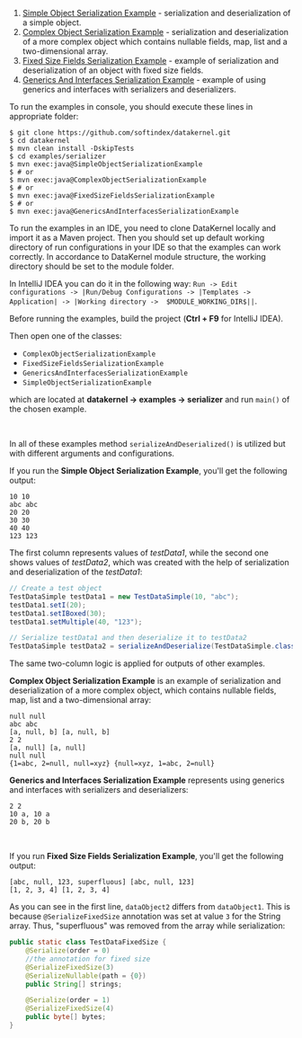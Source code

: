 1. [Simple Object Serialization Example](https://github.com/softindex/datakernel/blob/master/examples/serializer/src/main/java/io/datakernel/examples/SimpleObjectSerializationExample.java) - 
serialization and deserialization of a simple object.
2. [Complex Object Serialization Example](https://github.com/softindex/datakernel/blob/master/examples/serializer/src/main/java/io/datakernel/examples/ComplexObjectSerializationExample.java) - 
serialization and deserialization of a more complex object which contains nullable fields, map, list and a two-dimensional array.
3. [Fixed Size Fields Serialization Example](https://github.com/softindex/datakernel/blob/master/examples/serializer/src/main/java/io/datakernel/examples/FixedSizeFieldsSerializationExample.java) - 
example of serialization and deserialization of an object with fixed size fields.
4. [Generics And Interfaces Serialization Example](https://github.com/softindex/datakernel/blob/master/examples/serializer/src/main/java/io/datakernel/examples/GenericsAndInterfacesSerializationExample.java) - 
example of using generics and interfaces with serializers and deserializers.

To run the examples in console, you should execute these lines in appropriate folder:
```
$ git clone https://github.com/softindex/datakernel.git
$ cd datakernel
$ mvn clean install -DskipTests
$ cd examples/serializer
$ mvn exec:java@SimpleObjectSerializationExample
$ # or
$ mvn exec:java@ComplexObjectSerializationExample
$ # or
$ mvn exec:java@FixedSizeFieldsSerializationExample
$ # or
$ mvn exec:java@GenericsAndInterfacesSerializationExample
```

To run the examples in an IDE, you need to clone DataKernel locally and import it as a Maven project. Then you should 
set up default working directory of run configurations in your IDE so that the examples can work correctly. In 
accordance to DataKernel module structure, the working directory should be set to the module folder. 

In IntelliJ IDEA you can do it in the following way:
`Run -> Edit configurations -> |Run/Debug Configurations -> |Templates -> Application| -> |Working directory -> 
$MODULE_WORKING_DIR$||`.

Before running the examples, build the project (**Ctrl + F9** for IntelliJ IDEA).

Then open one of the classes:

* `ComplexObjectSerializationExample`
* `FixedSizeFieldsSerializationExample`
* `GenericsAndInterfacesSerializationExample`
* `SimpleObjectSerializationExample`                                

which are located at **datakernel -> examples -> serializer** and run `main()` of the chosen example.

<br>

In all of these examples method `serializeAndDeserialized()` is utilized but with different arguments and configurations.
 
If you run the **Simple Object Serialization Example**, you'll get the following output:
```
10 10
abc abc
20 20
30 30
40 40
123 123
```
The first column represents values of *testData1*, while the second one shows values of *testData2*, which was 
created with the help of serialization and deserialization of the *testData1*:
```java
// Create a test object
TestDataSimple testData1 = new TestDataSimple(10, "abc");
testData1.setI(20);
testData1.setIBoxed(30);
testData1.setMultiple(40, "123");

// Serialize testData1 and then deserialize it to testData2
TestDataSimple testData2 = serializeAndDeserialize(TestDataSimple.class, testData1);
```

The same two-column logic is applied for outputs of other examples. 

**Complex Object Serialization Example** is an example of serialization and deserialization of a more complex object, 
which contains nullable fields, map, list and a two-dimensional array:
```
null null
abc abc
[a, null, b] [a, null, b]
2 2
[a, null] [a, null]
null null
{1=abc, 2=null, null=xyz} {null=xyz, 1=abc, 2=null}
```

**Generics and Interfaces Serialization Example** represents using generics and interfaces with serializers and deserializers:
```
2 2
10 a, 10 a
20 b, 20 b
```
<br>

If you run **Fixed Size Fields Serialization Example**, you'll get the following output:
```
[abc, null, 123, superfluous] [abc, null, 123]
[1, 2, 3, 4] [1, 2, 3, 4]
```
As you can see in the first line, `dataObject2` differs from `dataObject1`. This is because `@SerializeFixedSize` 
annotation  was set at value `3` for the String array. Thus, "superfluous" was removed from the array while serialization:

```java
public static class TestDataFixedSize {
	@Serialize(order = 0)
	//the annotation for fixed size
	@SerializeFixedSize(3)
	@SerializeNullable(path = {0})
	public String[] strings;

	@Serialize(order = 1)
	@SerializeFixedSize(4)
	public byte[] bytes;
}
```